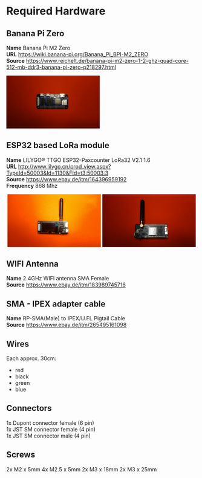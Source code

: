 # Required Hardware

## Banana Pi Zero

**Name** Banana Pi M2 Zero<br>
**URL** https://wiki.banana-pi.org/Banana_Pi_BPI-M2_ZERO<br>
**Source** https://www.reichelt.de/banana-pi-m2-zero-1-2-ghz-quad-core-512-mb-ddr3-banana-pi-zero-p218297.html<br>

<p align="left" width="60%">
  <img width="49%" src="images/bpizerom2/bPi_zero_front.jpg">
</p>


## ESP32 based LoRa module

**Name** LILYGO® TTGO ESP32-Paxcounter LoRa32 V2.1 1.6<br>
**URL** http://www.lilygo.cn/prod_view.aspx?TypeId=50003&Id=1130&FId=t3:50003:3<br>
**Source** https://www.ebay.de/itm/164396959192<br>
**Frequency** 868 Mhz<br>

<p align="center" width="60%">
  <img width="49%" src="images/esp32/T3_front.jpg">
  <img width="49%" src="images/esp32/T3_back.jpg">
</p>


## WIFI Antenna

**Name** 2.4GHz WIFI antenna SMA Female<br>
**Source** https://www.ebay.de/itm/183989745716<br>


## SMA - IPEX adapter cable

**Name** RP-SMA(Male) to IPEX/U.FL Pigtail Cable<br>
**Source** https://www.ebay.de/itm/265495161098<br>


## Wires

Each approx. 30cm:
- red
- black
- green
- blue


## Connectors

1x Dupont connector female (6 pin)<br>
1x JST SM connector female (4 pin)<br>
1x JST SM connector male (4 pin)


## Screws

2x M2 x 5mm
4x M2.5 x 5mm
2x M3 x 18mm
2x M3 x 25mm
